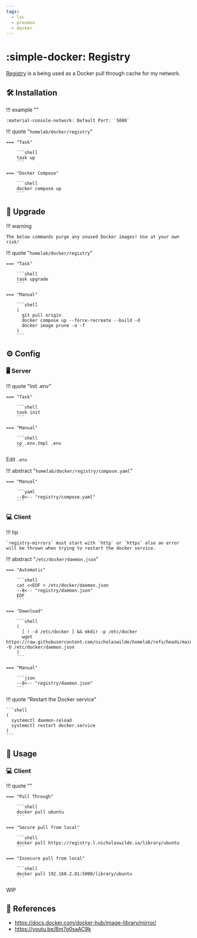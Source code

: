 ```yaml
---
tags:
  - lxc
  - proxmox
  - docker
---
```

# :simple-docker: Registry 

[Registry][1] is a being used as a Docker pull through cache for my network.

## :hammer_and_wrench: Installation

!!! example ""

    :material-console-network: Default Port: `5000`


!!! quote "`homelab/docker/registry`"

    === "Task"
    
        ```shell
        task up
        ```

    === "Docker Compose"
    
        ```shell
        docker compose up
        ```
## :rocket: Upgrade

!!! warning

    The below commands purge any unused Docker images! Use at your own risk!

!!! quote "`homelab/docker/registry`"

    === "Task"

        ```shell
        task upgrade
        ```
        
    === "Manual"
    
        ```shell
        (
          git pull origin
          docker compose up --force-recreate --build -d
          docker image prune -a -f
        )
        ```

## :gear: Config

### :desktop_computer: Server

!!! quote "Init .env"

    === "Task"
    
        ```shell
        task init
        ```

    === "Manual"

        ```shell
        cp .env.tmpl .env
        ```

Edit `.env`

!!! abstract "`homelab/docker/registry/compose.yaml`"

    === "Manual"
    
        ```yaml
        --8<-- "registry/compose.yaml"
        ```

### :computer: Client

!!! tip

    `registry-mirrors` must start with `http` or `https` else an error will be thrown when trying to restart the docker service.
    
!!! abstract "`/etc/docker/daemon.json`"

    === "Automatic"

        ```shell
        cat <<EOF > /etc/docker/daemon.json
        --8<-- "registry/daemon.json"
        EOF
        ```
        
    === "Download"

        ```shell
        (
          [ ! -d /etc/docker ] && mkdir -p /etc/docker
          wget https://raw.githubusercontent.com/nicholaswilde/homelab/refs/heads/main/docker/registry/daemon.json -O /etc/docker/daemon.json
        )
        ```

    === "Manual"
    
        ```json
        --8<-- "registry/daemon.json"
        ```

!!! quote "Restart the Docker service"

    ```shell
    (
      systemctl daemon-reload
      systemctl restart docker.service
    )
    ```
## :pencil: Usage

### :computer: Client

!!! quote ""

    === "Pull Through"

        ```shell
        docker pull ubuntu
        ```

    === "Secure pull from local"

        ```shell
        docker pull https://registry.l.nicholaswilde.io/library/ubuntu
        ```

    === "Insecure pull from local"

        ```shell
        docker pull 192.168.2.81:5000/library/ubuntu
        ```
WIP

## :link: References

- <https://docs.docker.com/docker-hub/image-library/mirror/>
- <https://youtu.be/Bm7g0saAC9k>

[1]: <https://hub.docker.com/_/registry>
